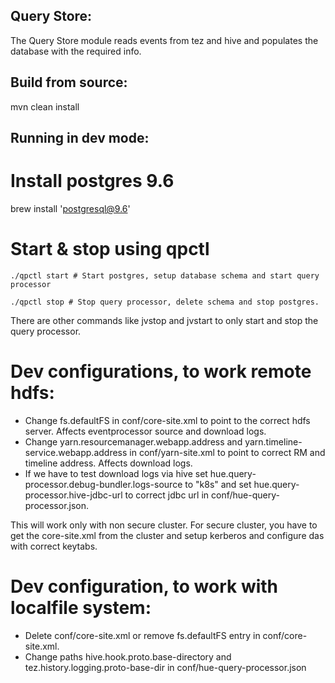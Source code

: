 Query Store:
------------

The Query Store module reads events from tez and hive and populates the database with the required info.

Build from source:
------------

mvn clean install

Running in dev mode:
------------

# Install postgres 9.6

brew install 'postgresql@9.6'

# Start & stop using qpctl

```
./qpctl start # Start postgres, setup database schema and start query processor

./qpctl stop # Stop query processor, delete schema and stop postgres.
```

There are other commands like jvstop and jvstart to only start and stop the query processor.

# Dev configurations, to work remote hdfs:

* Change fs.defaultFS in conf/core-site.xml to point to the correct hdfs server. Affects eventprocessor source and download logs.
* Change yarn.resourcemanager.webapp.address and yarn.timeline-service.webapp.address in conf/yarn-site.xml to point to correct RM and timeline address. Affects download logs.
* If we have to test download logs via hive set hue.query-processor.debug-bundler.logs-source to "k8s" and set hue.query-processor.hive-jdbc-url to correct jdbc url in conf/hue-query-processor.json.

This will work only with non secure cluster. For secure cluster, you have to get the core-site.xml from the cluster and setup kerberos and configure das with correct keytabs.

# Dev configuration, to work with localfile system:

* Delete conf/core-site.xml or remove fs.defaultFS entry in conf/core-site.xml.
* Change paths hive.hook.proto.base-directory and tez.history.logging.proto-base-dir in conf/hue-query-processor.json

